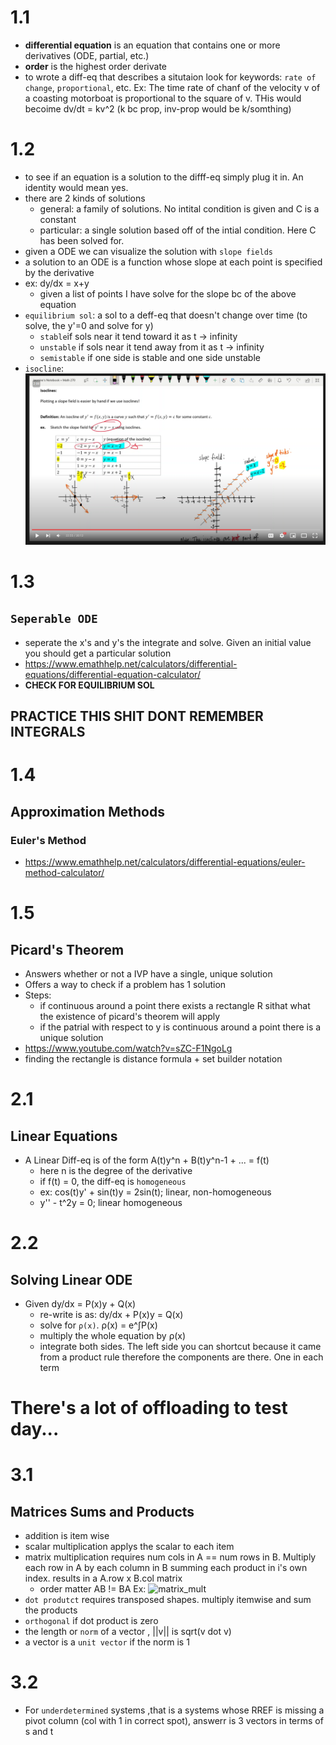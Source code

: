 # 1.1
- **differential equation** is an equation that contains one or more derivatives (ODE, partial, etc.)
- **order** is the highest order derivate
- to wrote a diff-eq that describes a situtaion look for keywords: `rate of change`, `proportional`, etc. Ex: The time rate of chanf of the velocity v of a coasting motorboat is proportional to the square of v. THis would becoime dv/dt = kv^2 (k bc prop, inv-prop would be k/somthing)

# 1.2
- to see if an equation is a solution to the difff-eq simply plug it in. An identity would mean yes.
- there are 2 kinds of solutions
    - general: a family of solutions. No intital condition is given and C is a constant
    - particular: a single solution based off of the intial condition. Here C has been solved for.
- given a ODE we can visualize the solution with `slope fields`
- a solution to an ODE is a function whose slope at each point is specified by the derivative
- ex: dy/dx = x+y
    - given a list of points I have solve for the slope bc of the above equation
- `equilibrium sol`: a sol to a deff-eq that doesn't change over time (to solve, the y'=0 and solve for y)
    - `stable`if sols near it tend toward it as t -> infinity
    - `unstable` if sols near it tend away from it as t -> infinity
    - `semistable` if one side is stable and one side unstable
- `isocline`: ![image](./img/isocline.PNG)

# 1.3
## `Seperable ODE`
- seperate the x's and y's the integrate and solve. Given an initial value you should get a particular solution
- https://www.emathhelp.net/calculators/differential-equations/differential-equation-calculator/
- **CHECK FOR EQUILIBRIUM SOL**
## PRACTICE THIS SHIT DONT REMEMBER INTEGRALS

# 1.4
## Approximation Methods
### Euler's Method
- https://www.emathhelp.net/calculators/differential-equations/euler-method-calculator/

# 1.5
## Picard's Theorem
- Answers whether or not a IVP have a single, unique solution
- Offers a way to check if a problem has 1 solution
- Steps:
    - if continuous around a point there exists a rectangle R sithat what the existence of picard's theorem will apply
    - if the patrial with respect to y is continuous around a point there is a unique solution
- https://www.youtube.com/watch?v=sZC-F1NgoLg
- finding the rectangle is distance formula + set builder notation

# 2.1
## Linear Equations
- A Linear Diff-eq is of the form A(t)y^n + B(t)y^n-1 + ... = f(t)
    - here n is the degree of the derivative
    - if f(t) = 0, the diff-eq is `homogeneous`
    - ex: cos(t)y' + sin(t)y = 2sin(t); linear, non-homogeneous
    - y'' - t^2y = 0; linear homogeneous

# 2.2
## Solving Linear ODE
- Given dy/dx = P(x)y + Q(x)
    - re-write is as: dy/dx + P(x)y = Q(x)
    - solve for `ρ(x)`. ρ(x) = e^∫P(x)
    - multiply the whole equation by ρ(x)
    - integrate both sides. The left side you can shortcut because it came from a product rule therefore the components are there. One in each term


# **There's a lot of offloading to test day...**

# 3.1
## Matrices Sums and Products
- addition is item wise
- scalar multiplication applys the scalar to each item
- matrix multiplication requires num cols in A == num  rows in B. Multiply each row in A by each column in B summing each product in i's own index. results in a A.row x B.col matrix
    - order matter AB != BA
Ex: ![matrix_mult](/img/mat_mul.PNG)
- `dot produtct` requires transposed shapes. multiply itemwise and sum the products
- `orthogonal` if dot product is zero
- the length or `norm` of a vector , ||v|| is sqrt(v dot v)
- a vector is a  `unit vector` if the norm is 1

# 3.2
- For `underdetermined` systems ,that is a systems whose RREF is missing a pivot column (col with 1 in correct spot), answerr is 3 vectors in terms of s and t
